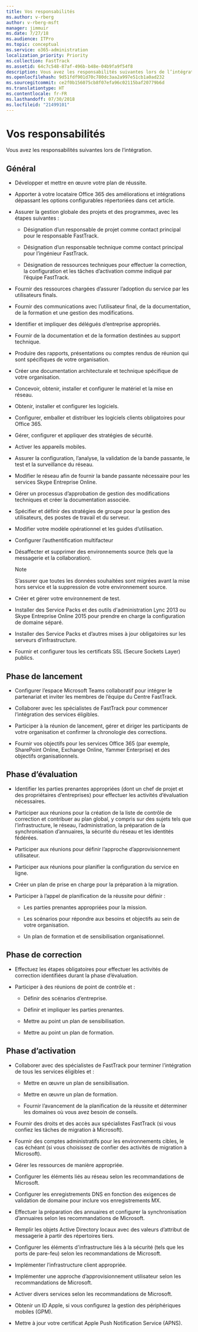 ```yaml
---
title: Vos responsabilités
ms.author: v-rberg
author: v-rberg-msft
manager: jimmuir
ms.date: 7/27/18
ms.audience: ITPro
ms.topic: conceptual
ms.service: o365-administration
localization_priority: Priority
ms.collection: FastTrack
ms.assetid: 64c7c548-87af-496b-b48e-04b9fa9f54f8
description: Vous avez les responsabilités suivantes lors de l’intégration.
ms.openlocfilehash: 9d51fdf901d70c780dc3aa2a997e51cb1a0ad232
ms.sourcegitcommit: ce2f0b156075cb8f07efa96c02115baf20779b6d
ms.translationtype: HT
ms.contentlocale: fr-FR
ms.lasthandoff: 07/30/2018
ms.locfileid: "21499101"
---
```

# <a name="your-responsibilities"></a>Vos responsabilités

Vous avez les responsabilités suivantes lors de l’intégration.
  
## <a name="general"></a>Général

- Développer et mettre en œuvre votre plan de réussite.
    
- Apporter à votre locataire Office 365 des améliorations et intégrations dépassant les options configurables répertoriées dans cet article. 
    
- Assurer la gestion globale des projets et des programmes, avec les étapes suivantes : 
    
  - Désignation d’un responsable de projet comme contact principal pour le responsable FastTrack.
    
  - Désignation d’un responsable technique comme contact principal pour l’ingénieur FastTrack.
    
  - Désignation de ressources techniques pour effectuer la correction, la configuration et les tâches d’activation comme indiqué par l’équipe FastTrack. 
    
- Fournir des ressources chargées d’assurer l’adoption du service par les utilisateurs finals.
    
- Fournir des communications avec l’utilisateur final, de la documentation, de la formation et une gestion des modifications.
    
- Identifier et impliquer des délégués d’entreprise appropriés. 
    
- Fournir de la documentation et de la formation destinées au support technique. 
    
- Produire des rapports, présentations ou comptes rendus de réunion qui sont spécifiques de votre organisation. 
    
- Créer une documentation architecturale et technique spécifique de votre organisation. 
    
- Concevoir, obtenir, installer et configurer le matériel et la mise en réseau. 
    
- Obtenir, installer et configurer les logiciels. 
    
- Configurer, emballer et distribuer les logiciels clients obligatoires pour Office 365.
    
- Gérer, configurer et appliquer des stratégies de sécurité.
    
- Activer les appareils mobiles.
    
- Assurer la configuration, l’analyse, la validation de la bande passante, le test et la surveillance du réseau. 
    
- Modifier le réseau afin de fournir la bande passante nécessaire pour les services Skype Entreprise Online.
    
- Gérer un processus d’approbation de gestion des modifications techniques et créer la documentation associée.
    
- Spécifier et définir des stratégies de groupe pour la gestion des utilisateurs, des postes de travail et du serveur.
    
- Modifier votre modèle opérationnel et les guides d’utilisation.
    
- Configurer l’authentification multifacteur
    
- Désaffecter et supprimer des environnements source (tels que la messagerie et la collaboration). 
    
    > [!NOTE]
    > S’assurer que toutes les données souhaitées sont migrées avant la mise hors service et la suppression de votre environnement source. 
  
- Créer et gérer votre environnement de test.
    
- Installer des Service Packs et des outils d'administration Lync 2013 ou Skype Entreprise Online 2015 pour prendre en charge la configuration de domaine séparé.
    
- Installer des Service Packs et d’autres mises à jour obligatoires sur les serveurs d’infrastructure. 
    
- Fournir et configurer tous les certificats SSL (Secure Sockets Layer) publics. 
    
## <a name="initiate-phase"></a>Phase de lancement

- Configurer l’espace Microsoft Teams collaboratif pour intégrer le partenariat et inviter les membres de l’équipe du Centre FastTrack.
    
- Collaborer avec les spécialistes de FastTrack pour commencer l’intégration des services éligibles. 
    
- Participer à la réunion de lancement, gérer et diriger les participants de votre organisation et confirmer la chronologie des corrections.
    
- Fournir vos objectifs pour les services Office 365 (par exemple, SharePoint Online, Exchange Online, Yammer Enterprise) et des objectifs organisationnels.
    
## <a name="assess-phase"></a>Phase d’évaluation

- Identifier les parties prenantes appropriées (dont un chef de projet et des propriétaires d’entreprises) pour effectuer les activités d’évaluation nécessaires. 
    
- Participer aux réunions pour la création de la liste de contrôle de correction et contribuer au plan global, y compris sur des sujets tels que l’infrastructure, le réseau, l’administration, la préparation de la synchronisation d’annuaires, la sécurité du réseau et les identités fédérées. 
    
- Participer aux réunions pour définir l’approche d’approvisionnement utilisateur. 
    
- Participer aux réunions pour planifier la configuration du service en ligne. 
    
- Créer un plan de prise en charge pour la préparation à la migration. 
    
- Participer à l’appel de planification de la réussite pour définir :
    
  - Les parties prenantes appropriées pour la mission.
    
  - Les scénarios pour répondre aux besoins et objectifs au sein de votre organisation.
    
  - Un plan de formation et de sensibilisation organisationnel.
    
## <a name="remediate-phase"></a>Phase de correction

- Effectuez les étapes obligatoires pour effectuer les activités de correction identifiées durant la phase d’évaluation. 
    
- Participer à des réunions de point de contrôle et : 
    
  - Définir des scénarios d’entreprise.
    
  - Définir et impliquer les parties prenantes.
    
  - Mettre au point un plan de sensibilisation.
    
  - Mettre au point un plan de formation.
    
## <a name="enable-phase"></a>Phase d’activation

- Collaborer avec des spécialistes de FastTrack pour terminer l’intégration de tous les services éligibles et :
    
  - Mettre en œuvre un plan de sensibilisation.
    
  - Mettre en œuvre un plan de formation.
    
  - Fournir l’avancement de la planification de la réussite et déterminer les domaines où vous avez besoin de conseils.
    
- Fournir des droits et des accès aux spécialistes FastTrack (si vous confiez les tâches de migration à Microsoft).
    
- Fournir des comptes administratifs pour les environnements cibles, le cas échéant (si vous choisissez de confier des activités de migration à Microsoft).
    
- Gérer les ressources de manière appropriée. 
    
- Configurer les éléments liés au réseau selon les recommandations de Microsoft.
    
- Configurer les enregistrements DNS en fonction des exigences de validation de domaine pour inclure vos enregistrements MX.
    
- Effectuer la préparation des annuaires et configurer la synchronisation d’annuaires selon les recommandations de Microsoft.
    
- Remplir les objets Active Directory locaux avec des valeurs d’attribut de messagerie à partir des répertoires tiers.
    
- Configurer les éléments d'infrastructure liés à la sécurité (tels que les ports de pare-feu) selon les recommandations de Microsoft.
    
- Implémenter l’infrastructure client appropriée.
    
- Implémenter une approche d’approvisionnement utilisateur selon les recommandations de Microsoft.
    
- Activer divers services selon les recommandations de Microsoft.
    
- Obtenir un ID Apple, si vous configurez la gestion des périphériques mobiles (GPM).
    
- Mettre à jour votre certificat Apple Push Notification Service (APNS).
    

  

